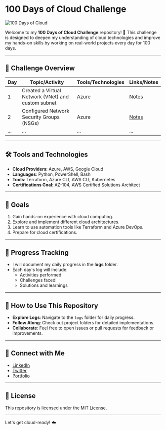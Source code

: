 # 100 Days of Cloud Challenge

![100 Days of Cloud](https://your-image-link-here.com)

Welcome to my **100 Days of Cloud Challenge** repository! 🚀 This challenge is designed to deepen my understanding of cloud technologies and improve my hands-on skills by working on real-world projects every day for 100 days.

---

## 📅 Challenge Overview

| Day | Topic/Activity | Tools/Technologies | Links/Notes |
|-----|----------------|---------------------|-------------|
| 1   | Created a Virtual Network (VNet) and custom subnet | Azure | [Notes](./day1.md) |
| 2   | Configured Network Security Groups (NSGs) | Azure | [Notes](./day2.md) |
| ... | ...            | ...                 | ...         |

---

## 🛠 Tools and Technologies
- **Cloud Providers**: Azure, AWS, Google Cloud
- **Languages**: Python, PowerShell, Bash
- **Tools**: Terraform, Azure CLI, AWS CLI, Kubernetes
- **Certifications Goal**: AZ-104, AWS Certified Solutions Architect

---

## 🌟 Goals
1. Gain hands-on experience with cloud computing.
2. Explore and implement different cloud architectures.
3. Learn to use automation tools like Terraform and Azure DevOps.
4. Prepare for cloud certifications.

---

## 📖 Progress Tracking
- I will document my daily progress in the **logs** folder.
- Each day's log will include:
  - Activities performed
  - Challenges faced
  - Solutions and learnings

---

## 🚀 How to Use This Repository
- **Explore Logs**: Navigate to the `logs` folder for daily progress.
- **Follow Along**: Check out project folders for detailed implementations.
- **Collaborate**: Feel free to open issues or pull requests for feedback or improvements.

---

## 🤝 Connect with Me
- [LinkedIn](https://linkedin.com/in/your-profile)
- [Twitter](https://twitter.com/your-handle)
- [Portfolio](https://your-portfolio.com)

---

## 📜 License
This repository is licensed under the [MIT License](./LICENSE).

---

Let's get cloud-ready! ☁️
